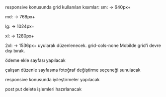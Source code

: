 
responsive konusunda grid kullanılan kısımlar:
sm: → 640px+

md: → 768px+

lg: → 1024px+

xl: → 1280px+

2xl: → 1536px+   uyularak düzenlenecek.
grid-cols-none Mobilde grid'i devre dışı bırak.

ödeme ekle sayfası yapılacak

çalışan düzenle sayfasına fotoğraf değiştirme seçeneği sunulacak

responsive konusunda iyileştirmeler yapılacak

post put delete işlemleri hazırlanacak